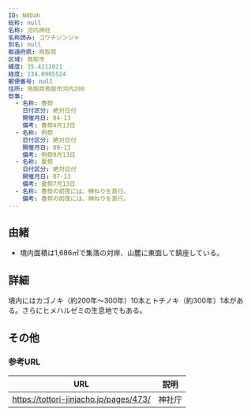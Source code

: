 ```yaml
---
ID: N8Dah
総称: null
名称: 河内神社
名称読み: コウチジンジャ
別名: null
都道府県: 鳥取県
区域: 鳥取市
緯度: 35.4212021
経度: 134.0905524
郵便番号: null
住所: 鳥取県鳥取市河内298
祭事:
  - 名称: 春祭
    日付区分: 絶対日付
    開催月日: 04-13
    備考: 春祭4月13日
  - 名称: 例祭
    日付区分: 絶対日付
    開催月日: 09-13
    備考: 例祭9月13日
  - 名称: 夏祭
    日付区分: 絶対日付
    開催月日: 07-13
    備考: 夏祭7月13日
  - 名称: 春祭の前夜には、榊ねりを斎行。
    備考: 春祭の前夜には、榊ねりを斎行。
---
```


## 由緒

- 境内面積は1,686㎡で集落の対岸、山麓に東面して鎮座している。

## 詳細

境内にはカゴノキ（約200年～300年）10本とトチノキ（約300年）1本がある。さらにヒメハルゼミの生息地でもある。

## その他

### 参考URL

| URL                                    | 説明   |
| -------------------------------------- | ------ |
| https://tottori-jinjacho.jp/pages/473/ | 神社庁 |
